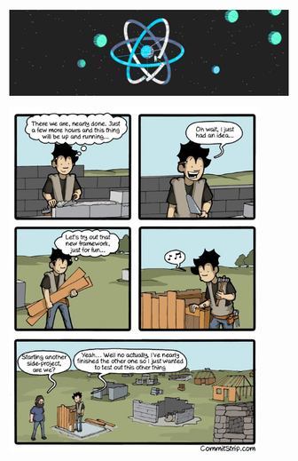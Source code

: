 ![React Universe](./images/react-universe.jpg?raw=true) 
</br></br>
<img src=".//images/strip-side-project.jpg"  width="450" />
